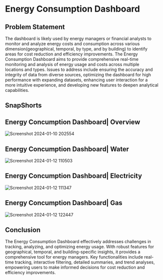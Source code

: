 # Energy Consumption Dashboard
## Problem Statement
 The dashboard is likely used by energy managers or financial analysts to monitor and analyze energy costs and consumption across various dimension(geographical, temporal, by type, and by building) to identify areas for cost reduction and efficiency improvements. The Energy Consumption Dashboard aims to provide comprehensive real-time monitoring and analysis of energy usage and costs across multiple locations and types. Issues to address include ensuring the accuracy and integrity of data from diverse sources, optimizing the dashboard for high performance with expanding datasets, enhancing user interaction for a more intuitive experience, and developing new features to deepen analytical capabilities. 

## SnapShorts
## Energy Concumption Dashboard| Overview
![Screenshot 2024-01-10 202554](https://github.com/sakshibadoni21/Energy-Consumption-Dashboard/assets/152711814/a956df26-1334-4b35-ad53-e51dc7862b45)

##  Energy Concumption Dashboard| Water
![Screenshot 2024-01-12 110503](https://github.com/sakshibadoni21/Energy-Consumption-Dashboard/assets/152711814/cc5e2bd2-1fb1-4b1f-bbca-36687552bf97)

## Energy Concumption Dashboard| Electricity
![Screenshot 2024-01-12 111347](https://github.com/sakshibadoni21/Energy-Consumption-Dashboard/assets/152711814/0c806105-4839-408e-89db-6a9338f98683)

## Energy Concumption Dashboard| Gas
![Screenshot 2024-01-12 122447](https://github.com/sakshibadoni21/Energy-Consumption-Dashboard/assets/152711814/9cdbd616-5767-4596-a04b-b8f3d7336326)



## Conclusion

The Energy Consumption Dashboard effectively addresses challenges in tracking, analyzing, and optimizing energy usage. With robust features for geographical, temporal, and building-specific insights, it provides a comprehensive tool for energy managers. Key functionalities include real-time tracking, interactive filtering, detailed summaries, and trend analyses, empowering users to make informed decisions for cost reduction and efficiency improvements.





